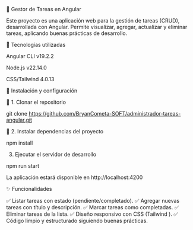 📌 Gestor de Tareas en Angular

Este proyecto es una aplicación web para la gestión de tareas (CRUD), desarrollada con Angular. Permite visualizar, agregar, actualizar y eliminar tareas, aplicando buenas prácticas de desarrollo.

🚀 Tecnologías utilizadas

Angular CLI v19.2.2

Node.js v22.14.0

CSS/Tailwind 4.0.13

📂 Instalación y configuración

🔹 1. Clonar el repositorio

git clone https://github.com/BryanCometa-SOFT/administrador-tareas-angular.git

🔹 2. Instalar dependencias del proyecto

npm install

3. Ejecutar el servidor de desarrollo

npm run start 

La aplicación estará disponible en http://localhost:4200


✨ Funcionalidades

✅ Listar tareas con estado (pendiente/completado).
✅ Agregar nuevas tareas con título y descripción.
✅ Marcar tareas como completadas.
✅ Eliminar tareas de la lista.
✅ Diseño responsivo con CSS (Tailwind ).
✅ Código limpio y estructurado siguiendo buenas prácticas.